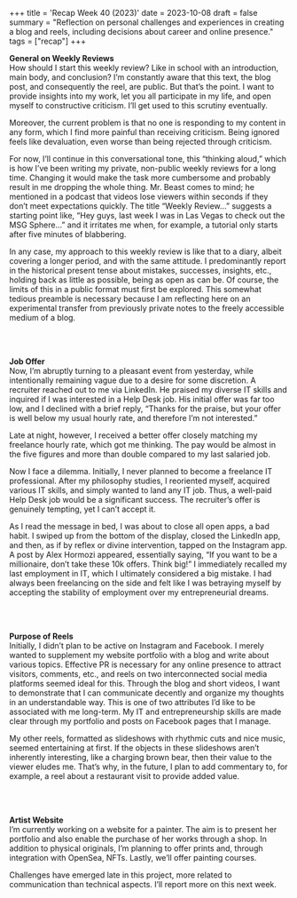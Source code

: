 +++
title = 'Recap Week 40 (2023)'
date = 2023-10-08
draft = false
summary = "Reflection on personal challenges and experiences in creating a blog and reels, including decisions about career and online presence."
tags = ["recap"]
+++

**General on Weekly Reviews**  
How should I start this weekly review? Like in school with an introduction, main body, and conclusion? I’m constantly aware that this text, the blog post, and consequently the reel, are public. But that’s the point. I want to provide insights into my work, let you all participate in my life, and open myself to constructive criticism. I’ll get used to this scrutiny eventually.

Moreover, the current problem is that no one is responding to my content in any form, which I find more painful than receiving criticism. Being ignored feels like devaluation, even worse than being rejected through criticism.

For now, I’ll continue in this conversational tone, this “thinking aloud,” which is how I’ve been writing my private, non-public weekly reviews for a long time. Changing it would make the task more cumbersome and probably result in me dropping the whole thing. Mr. Beast comes to mind; he mentioned in a podcast that videos lose viewers within seconds if they don’t meet expectations quickly. The title “Weekly Review…” suggests a starting point like, “Hey guys, last week I was in Las Vegas to check out the MSG Sphere…” and it irritates me when, for example, a tutorial only starts after five minutes of blabbering.

In any case, my approach to this weekly review is like that to a diary, albeit covering a longer period, and with the same attitude. I predominantly report in the historical present tense about mistakes, successes, insights, etc., holding back as little as possible, being as open as can be. Of course, the limits of this in a public format must first be explored. This somewhat tedious preamble is necessary because I am reflecting here on an experimental transfer from previously private notes to the freely accessible medium of a blog.

</br></br>  

**Job Offer**  
Now, I’m abruptly turning to a pleasant event from yesterday, while intentionally remaining vague due to a desire for some discretion. A recruiter reached out to me via LinkedIn. He praised my diverse IT skills and inquired if I was interested in a Help Desk job. His initial offer was far too low, and I declined with a brief reply, “Thanks for the praise, but your offer is well below my usual hourly rate, and therefore I’m not interested.”

Late at night, however, I received a better offer closely matching my freelance hourly rate, which got me thinking. The pay would be almost in the five figures and more than double compared to my last salaried job.

Now I face a dilemma. Initially, I never planned to become a freelance IT professional. After my philosophy studies, I reoriented myself, acquired various IT skills, and simply wanted to land any IT job. Thus, a well-paid Help Desk job would be a significant success. The recruiter’s offer is genuinely tempting, yet I can’t accept it.

As I read the message in bed, I was about to close all open apps, a bad habit. I swiped up from the bottom of the display, closed the LinkedIn app, and then, as if by reflex or divine intervention, tapped on the Instagram app. A post by Alex Hormozi appeared, essentially saying, “If you want to be a millionaire, don’t take these 10k offers. Think big!” I immediately recalled my last employment in IT, which I ultimately considered a big mistake. I had always been freelancing on the side and felt like I was betraying myself by accepting the stability of employment over my entrepreneurial dreams.

</br></br>  

**Purpose of Reels**  
Initially, I didn’t plan to be active on Instagram and Facebook. I merely wanted to supplement my website portfolio with a blog and write about various topics. Effective PR is necessary for any online presence to attract visitors, comments, etc., and reels on two interconnected social media platforms seemed ideal for this. Through the blog and short videos, I want to demonstrate that I can communicate decently and organize my thoughts in an understandable way. This is one of two attributes I’d like to be associated with me long-term. My IT and entrepreneurship skills are made clear through my portfolio and posts on Facebook pages that I manage.

My other reels, formatted as slideshows with rhythmic cuts and nice music, seemed entertaining at first. If the objects in these slideshows aren’t inherently interesting, like a charging brown bear, then their value to the viewer eludes me. That’s why, in the future, I plan to add commentary to, for example, a reel about a restaurant visit to provide added value.

</br></br>  

**Artist Website**  
I’m currently working on a website for a painter. The aim is to present her portfolio and also enable the purchase of her works through a shop. In addition to physical originals, I’m planning to offer prints and, through integration with OpenSea, NFTs. Lastly, we’ll offer painting courses.

Challenges have emerged late in this project, more related to communication than technical aspects. I’ll report more on this next week.